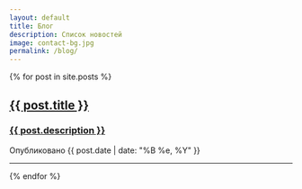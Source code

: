```yaml
---
layout: default
title: Блог
description: Список новостей
image: contact-bg.jpg
permalink: /blog/
---
```


{% for post in site.posts %}
  <div class="post-preview">
    <a href="{{ site.baseurl }}{{ post.url }}">
      <h2 class="post-title">
        {{ post.title }}
      </h2>
      <h3 class="post-subtitle">
        {{ post.description }}
      </h3>
    </a>
    <p class="post-meta">Опубликовано {{ post.date | date: "%B %e, %Y" }}</p>
  </div>
  <hr>
{% endfor %}
